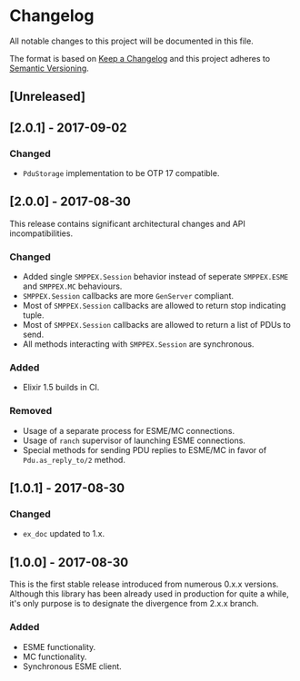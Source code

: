 # Changelog
All notable changes to this project will be documented in this file.

The format is based on [Keep a Changelog](http://keepachangelog.com/en/1.0.0/)
and this project adheres to [Semantic Versioning](http://semver.org/spec/v2.0.0.html).

## [Unreleased]

## [2.0.1] - 2017-09-02
### Changed
- `PduStorage` implementation to be OTP 17 compatible.

## [2.0.0] - 2017-08-30
This release contains significant architectural changes and API incompatibilities.

### Changed
- Added single `SMPPEX.Session` behavior instead of seperate `SMPPEX.ESME` and `SMPPEX.MC` behaviours.
- `SMPPEX.Session` callbacks are more `GenServer` compliant.
- Most of `SMPPEX.Session` callbacks are allowed to return stop indicating tuple.
- Most of `SMPPEX.Session` callbacks are allowed to return a list of PDUs to send.
- All methods interacting with `SMPPEX.Session` are synchronous.

### Added
- Elixir 1.5 builds in CI.

### Removed
- Usage of a separate process for ESME/MC connections.
- Usage of `ranch` supervisor of launching ESME connections.
- Special methods for sending PDU replies to ESME/MC in favor of `Pdu.as_reply_to/2` method.

## [1.0.1] - 2017-08-30
### Changed
- `ex_doc` updated to 1.x.


## [1.0.0] - 2017-08-30
This is the first stable release introduced from numerous 0.x.x versions. Although this library has been already used in production for quite a while, it's only purpose is to designate the divergence from 2.x.x branch.

### Added
- ESME functionality.
- MC functionality.
- Synchronous ESME client.
